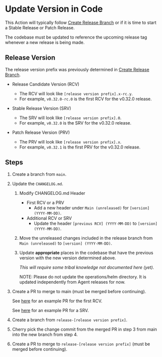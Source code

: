 # Update Version in Code

This Action will typically follow [Create Release Branch](./create-release-branch.md) or if it is time to start a Stable Release or Patch Release.

The codebase must be updated to reference the upcoming release tag whenever a new release is being made.

## Release Version

The release version prefix was previously determined in [Create Release Branch](./create-release-branch.md).

- Release Candidate Version (RCV)

    - The RCV will look like `[release version prefix].x-rc.y`.
    - For example, `v0.32.0-rc.0` is the first RCV for the v0.32.0 release.

- Stable Release Version (SRV)

    - The SRV will look like `[release version prefix].0`.
    - For example, `v0.32.0` is the SRV for the v0.32.0 release.

- Patch Release Version (PRV)

    - The PRV will look like `[release version prefix].x`.
    - For example, `v0.32.1` is the first PRV for the v0.32.0 release.

## Steps

1. Create a branch from `main`.

2. Update the `CHANGELOG.md`.

    1. Modify CHANGELOG.md Header
        - First RCV or a PRV
            - Add a new header under `Main (unreleased)` for `[version] (YYYY-MM-DD)`.
        - Additional RCV or SRV
            - Update the header `[previous RCV] (YYYY-MM-DD)` to `[version] (YYYY-MM-DD)`.

    2. Move the unreleased changes included in the release branch from `Main (unreleased)` to `[version] (YYYY-MM-DD)`.

    3. Update **appropriate** places in the codebase that have the previous version with the new version determined above.
    
        *This will require some tribal knowledge not documented here (yet).*

        NOTE: Please do not update the operations/helm directory. It is updated independently from Agent releases for now.

3. Create a PR to merge to main (must be merged before continuing).

    See [here](https://github.com/grafana/agent/pull/2838/files) for an example PR for the first RCV.

    See [here](https://github.com/grafana/agent/pull/2873/files) for an example PR for a SRV.

4. Create a branch from `release-[release version prefix]`.

5. Cherry pick the change commit from the merged PR in step 3 from main into the new branch from step 4.

6. Create a PR to merge to `release-[release version prefix]` (must be merged before continuing).